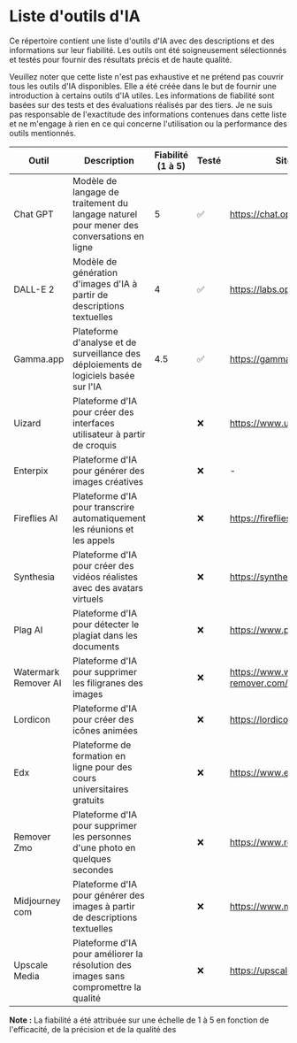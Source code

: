 # Liste d'outils d'IA

Ce répertoire contient une liste d'outils d'IA avec des descriptions et des informations sur leur fiabilité. Les outils ont été soigneusement sélectionnés et testés pour fournir des résultats précis et de haute qualité.

Veuillez noter que cette liste n'est pas exhaustive et ne prétend pas couvrir tous les outils d'IA disponibles. Elle a été créée dans le but de fournir une introduction à certains outils d'IA utiles. Les informations de fiabilité sont basées sur des tests et des évaluations réalisés par des tiers. Je ne suis pas responsable de l'exactitude des informations contenues dans cette liste et ne m'engage à rien en ce qui concerne l'utilisation ou la performance des outils mentionnés.

| Outil        | Description   | Fiabilité (1 à 5) | Testé | Site Web |
|--------------|---------------|--------------------|-------|----------|
| Chat GPT     | Modèle de langage de traitement du langage naturel pour mener des conversations en ligne | 5 | ✅ | https://chat.openai.com/ |
| DALL-E 2     | Modèle de génération d'images d'IA à partir de descriptions textuelles | 4 | ✅ | https://labs.openai.com/ |
| Gamma.app | Plateforme d'analyse et de surveillance des déploiements de logiciels basée sur l'IA | 4.5 | ✅ | https://gamma.app/ |
| Uizard       | Plateforme d'IA pour créer des interfaces utilisateur à partir de croquis |  | ❌ | https://www.uizard.io/ |
| Enterpix     | Plateforme d'IA pour générer des images créatives |  | ❌ | - |
| Fireflies AI | Plateforme d'IA pour transcrire automatiquement les réunions et les appels |  | ❌ | https://fireflies.ai/ |
| Synthesia    | Plateforme d'IA pour créer des vidéos réalistes avec des avatars virtuels |  | ❌ | https://synthesia.io/ |
| Plag AI      | Plateforme d'IA pour détecter le plagiat dans les documents |  | ❌ | https://www.plag.ai/ |
| Watermark Remover AI | Plateforme d'IA pour supprimer les filigranes des images |  | ❌ | https://www.watermark-remover.com/ |
| Lordicon     | Plateforme d'IA pour créer des icônes animées |  | ❌ | https://lordicon.com/ |
| Edx | Plateforme de formation en ligne pour des cours universitaires gratuits |  | ❌ | https://www.edx.org/ |
| Remover Zmo | Plateforme d'IA pour supprimer les personnes d'une photo en quelques secondes |  | ❌ | https://www.removerzmo.com/ |
| Midjourney com | Plateforme d'IA pour générer des images à partir de descriptions textuelles |  | ❌ | https://www.midjourney.com/ |
| Upscale Media | Plateforme d'IA pour améliorer la résolution des images sans compromettre la qualité |  | ❌ | https://upscale.media/ |

**Note :** La fiabilité a été attribuée sur une échelle de 1 à 5 en fonction de l'efficacité, de la précision et de la qualité des

